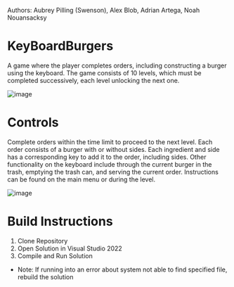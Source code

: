 Authors: Aubrey Pilling (Swenson), Alex Blob, Adrian Artega, Noah Nouansacksy
# KeyBoardBurgers
A game where the player completes orders, including constructing a burger using the keyboard. The game consists of 10 levels, which must be completed successively, each level unlocking the next one. 

![image](https://github.com/Aubser/KeyBoardBurgers/assets/99460897/8ce2fbc6-18e6-4969-979d-474d1ffb30ca)


# Controls
Complete orders within the time limit to proceed to the next level. Each order consists of a burger with or without sides. Each ingredient and side has a corresponding key to add it to the order, including sides. Other functionality on the keyboard include through the current burger in the trash, emptying the trash can, and serving the current order. Instructions can be found on the main menu or during the level.

![image](https://github.com/Aubser/KeyBoardBurgers/assets/99460897/92373a17-5504-4f2d-ae1e-4f251ff5cf59)


# Build Instructions
1. Clone Repository
2. Open Solution in Visual Studio 2022
3. Compile and Run Solution
* Note: If running into an error about system not able to find specified file, rebuild the solution
